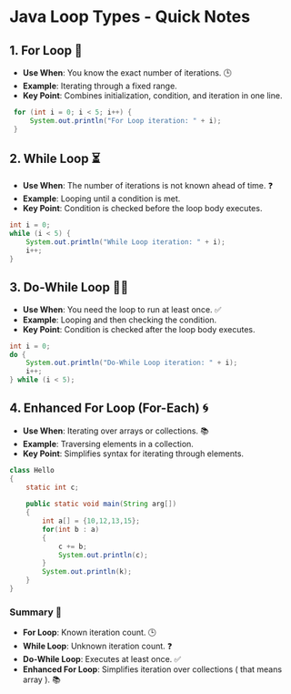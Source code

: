 ﻿# Java Loop Types - Quick Notes

## 1. For Loop 🔄
- **Use When**: You know the exact number of iterations. 🕒
- **Example**: Iterating through a fixed range.
- **Key Point**: Combines initialization, condition, and iteration in one line.

 ```java
  for (int i = 0; i < 5; i++) {
      System.out.println("For Loop iteration: " + i);
  }
```

## 2. While Loop ⏳
- **Use When**: The number of iterations is not known ahead of time. ❓
- **Example**: Looping until a condition is met.
- **Key Point**: Condition is checked before the loop body executes.

```java
int i = 0;
while (i < 5) {
    System.out.println("While Loop iteration: " + i);
    i++;
}
```
## 3. Do-While Loop 🔄🔁
- **Use When**: You need the loop to run at least once. ✅
- **Example**: Looping and then checking the condition.
- **Key Point**: Condition is checked after the loop body executes.

```java
int i = 0;
do {
    System.out.println("Do-While Loop iteration: " + i);
    i++;
} while (i < 5);
```

## 4. Enhanced For Loop (For-Each) 🌀
- **Use When**: Iterating over arrays or collections. 📚
- **Example**: Traversing elements in a collection.
- **Key Point**: Simplifies syntax for iterating through elements.

```java
class Hello
{
    static int c;
    
    public static void main(String arg[])
    {
        int a[] = {10,12,13,15};
        for(int b : a)
        {
            c += b;
            System.out.println(c);    
        }
        System.out.println(k);
    }
}
```

### Summary 📝
- **For Loop**: Known iteration count. 🕒
- **While Loop**: Unknown iteration count. ❓
- **Do-While Loop**: Executes at least once. ✅
- **Enhanced For Loop**: Simplifies iteration over collections ( that means array ). 📚
